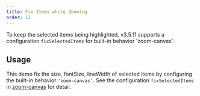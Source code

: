 ```yaml
---
title: Fix Items while Zooming
order: 12
---
```


To keep the selected items being highlighted, v3.5.11 supports a configuration `fixSelectedItems` for built-in behavior 'zoom-canvas'.

## Usage

This demo fix the size, fontSize, lineWidth of selected items by configuring the built-in behavior `'zoom-canvas'`. See the configuration `fixSelectedItems` in [zoom-canvas](/en/docs/manual/middle/states/defaultBehavior#zoom-canvas) for detail.